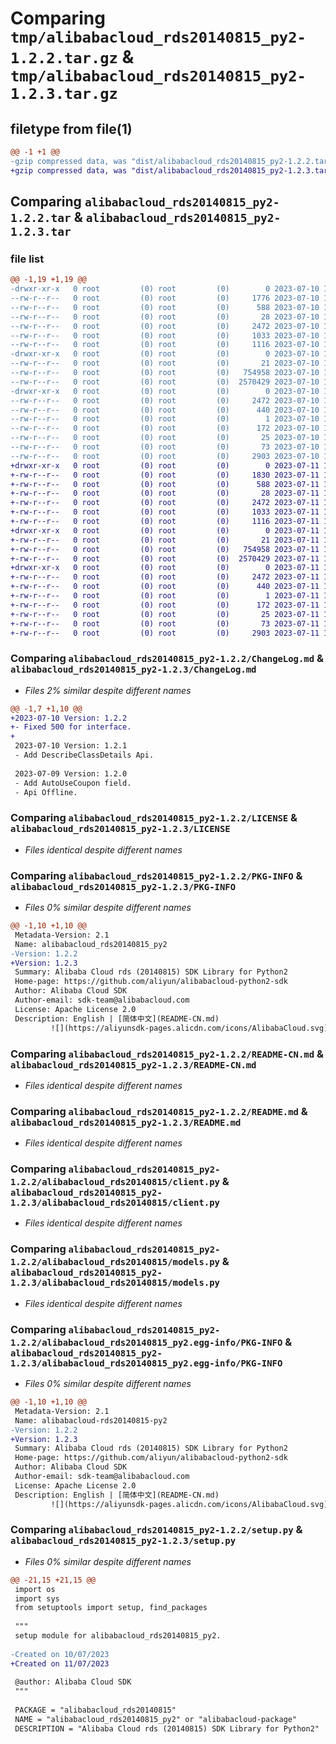 # Comparing `tmp/alibabacloud_rds20140815_py2-1.2.2.tar.gz` & `tmp/alibabacloud_rds20140815_py2-1.2.3.tar.gz`

## filetype from file(1)

```diff
@@ -1 +1 @@
-gzip compressed data, was "dist/alibabacloud_rds20140815_py2-1.2.2.tar", last modified: Mon Jul 10 15:09:21 2023, max compression
+gzip compressed data, was "dist/alibabacloud_rds20140815_py2-1.2.3.tar", last modified: Tue Jul 11 15:08:44 2023, max compression
```

## Comparing `alibabacloud_rds20140815_py2-1.2.2.tar` & `alibabacloud_rds20140815_py2-1.2.3.tar`

### file list

```diff
@@ -1,19 +1,19 @@
-drwxr-xr-x   0 root         (0) root         (0)        0 2023-07-10 15:09:21.000000 alibabacloud_rds20140815_py2-1.2.2/
--rw-r--r--   0 root         (0) root         (0)     1776 2023-07-10 15:09:20.000000 alibabacloud_rds20140815_py2-1.2.2/ChangeLog.md
--rw-r--r--   0 root         (0) root         (0)      588 2023-07-10 15:09:20.000000 alibabacloud_rds20140815_py2-1.2.2/LICENSE
--rw-r--r--   0 root         (0) root         (0)       28 2023-07-10 15:09:20.000000 alibabacloud_rds20140815_py2-1.2.2/MANIFEST.in
--rw-r--r--   0 root         (0) root         (0)     2472 2023-07-10 15:09:21.000000 alibabacloud_rds20140815_py2-1.2.2/PKG-INFO
--rw-r--r--   0 root         (0) root         (0)     1033 2023-07-10 15:09:20.000000 alibabacloud_rds20140815_py2-1.2.2/README-CN.md
--rw-r--r--   0 root         (0) root         (0)     1116 2023-07-10 15:09:20.000000 alibabacloud_rds20140815_py2-1.2.2/README.md
-drwxr-xr-x   0 root         (0) root         (0)        0 2023-07-10 15:09:21.000000 alibabacloud_rds20140815_py2-1.2.2/alibabacloud_rds20140815/
--rw-r--r--   0 root         (0) root         (0)       21 2023-07-10 15:09:20.000000 alibabacloud_rds20140815_py2-1.2.2/alibabacloud_rds20140815/__init__.py
--rw-r--r--   0 root         (0) root         (0)   754958 2023-07-10 15:09:20.000000 alibabacloud_rds20140815_py2-1.2.2/alibabacloud_rds20140815/client.py
--rw-r--r--   0 root         (0) root         (0)  2570429 2023-07-10 15:09:20.000000 alibabacloud_rds20140815_py2-1.2.2/alibabacloud_rds20140815/models.py
-drwxr-xr-x   0 root         (0) root         (0)        0 2023-07-10 15:09:21.000000 alibabacloud_rds20140815_py2-1.2.2/alibabacloud_rds20140815_py2.egg-info/
--rw-r--r--   0 root         (0) root         (0)     2472 2023-07-10 15:09:20.000000 alibabacloud_rds20140815_py2-1.2.2/alibabacloud_rds20140815_py2.egg-info/PKG-INFO
--rw-r--r--   0 root         (0) root         (0)      440 2023-07-10 15:09:20.000000 alibabacloud_rds20140815_py2-1.2.2/alibabacloud_rds20140815_py2.egg-info/SOURCES.txt
--rw-r--r--   0 root         (0) root         (0)        1 2023-07-10 15:09:20.000000 alibabacloud_rds20140815_py2-1.2.2/alibabacloud_rds20140815_py2.egg-info/dependency_links.txt
--rw-r--r--   0 root         (0) root         (0)      172 2023-07-10 15:09:20.000000 alibabacloud_rds20140815_py2-1.2.2/alibabacloud_rds20140815_py2.egg-info/requires.txt
--rw-r--r--   0 root         (0) root         (0)       25 2023-07-10 15:09:20.000000 alibabacloud_rds20140815_py2-1.2.2/alibabacloud_rds20140815_py2.egg-info/top_level.txt
--rw-r--r--   0 root         (0) root         (0)       73 2023-07-10 15:09:21.000000 alibabacloud_rds20140815_py2-1.2.2/setup.cfg
--rw-r--r--   0 root         (0) root         (0)     2903 2023-07-10 15:09:20.000000 alibabacloud_rds20140815_py2-1.2.2/setup.py
+drwxr-xr-x   0 root         (0) root         (0)        0 2023-07-11 15:08:44.000000 alibabacloud_rds20140815_py2-1.2.3/
+-rw-r--r--   0 root         (0) root         (0)     1830 2023-07-11 15:08:44.000000 alibabacloud_rds20140815_py2-1.2.3/ChangeLog.md
+-rw-r--r--   0 root         (0) root         (0)      588 2023-07-11 15:08:44.000000 alibabacloud_rds20140815_py2-1.2.3/LICENSE
+-rw-r--r--   0 root         (0) root         (0)       28 2023-07-11 15:08:44.000000 alibabacloud_rds20140815_py2-1.2.3/MANIFEST.in
+-rw-r--r--   0 root         (0) root         (0)     2472 2023-07-11 15:08:44.000000 alibabacloud_rds20140815_py2-1.2.3/PKG-INFO
+-rw-r--r--   0 root         (0) root         (0)     1033 2023-07-11 15:08:44.000000 alibabacloud_rds20140815_py2-1.2.3/README-CN.md
+-rw-r--r--   0 root         (0) root         (0)     1116 2023-07-11 15:08:44.000000 alibabacloud_rds20140815_py2-1.2.3/README.md
+drwxr-xr-x   0 root         (0) root         (0)        0 2023-07-11 15:08:44.000000 alibabacloud_rds20140815_py2-1.2.3/alibabacloud_rds20140815/
+-rw-r--r--   0 root         (0) root         (0)       21 2023-07-11 15:08:44.000000 alibabacloud_rds20140815_py2-1.2.3/alibabacloud_rds20140815/__init__.py
+-rw-r--r--   0 root         (0) root         (0)   754958 2023-07-11 15:08:44.000000 alibabacloud_rds20140815_py2-1.2.3/alibabacloud_rds20140815/client.py
+-rw-r--r--   0 root         (0) root         (0)  2570429 2023-07-11 15:08:44.000000 alibabacloud_rds20140815_py2-1.2.3/alibabacloud_rds20140815/models.py
+drwxr-xr-x   0 root         (0) root         (0)        0 2023-07-11 15:08:44.000000 alibabacloud_rds20140815_py2-1.2.3/alibabacloud_rds20140815_py2.egg-info/
+-rw-r--r--   0 root         (0) root         (0)     2472 2023-07-11 15:08:44.000000 alibabacloud_rds20140815_py2-1.2.3/alibabacloud_rds20140815_py2.egg-info/PKG-INFO
+-rw-r--r--   0 root         (0) root         (0)      440 2023-07-11 15:08:44.000000 alibabacloud_rds20140815_py2-1.2.3/alibabacloud_rds20140815_py2.egg-info/SOURCES.txt
+-rw-r--r--   0 root         (0) root         (0)        1 2023-07-11 15:08:44.000000 alibabacloud_rds20140815_py2-1.2.3/alibabacloud_rds20140815_py2.egg-info/dependency_links.txt
+-rw-r--r--   0 root         (0) root         (0)      172 2023-07-11 15:08:44.000000 alibabacloud_rds20140815_py2-1.2.3/alibabacloud_rds20140815_py2.egg-info/requires.txt
+-rw-r--r--   0 root         (0) root         (0)       25 2023-07-11 15:08:44.000000 alibabacloud_rds20140815_py2-1.2.3/alibabacloud_rds20140815_py2.egg-info/top_level.txt
+-rw-r--r--   0 root         (0) root         (0)       73 2023-07-11 15:08:44.000000 alibabacloud_rds20140815_py2-1.2.3/setup.cfg
+-rw-r--r--   0 root         (0) root         (0)     2903 2023-07-11 15:08:44.000000 alibabacloud_rds20140815_py2-1.2.3/setup.py
```

### Comparing `alibabacloud_rds20140815_py2-1.2.2/ChangeLog.md` & `alibabacloud_rds20140815_py2-1.2.3/ChangeLog.md`

 * *Files 2% similar despite different names*

```diff
@@ -1,7 +1,10 @@
+2023-07-10 Version: 1.2.2
+- Fixed 500 for interface.
+
 2023-07-10 Version: 1.2.1
 - Add DescribeClassDetails Api.
 
 2023-07-09 Version: 1.2.0
 - Add AutoUseCoupon field.
 - Api Offline.
```

### Comparing `alibabacloud_rds20140815_py2-1.2.2/LICENSE` & `alibabacloud_rds20140815_py2-1.2.3/LICENSE`

 * *Files identical despite different names*

### Comparing `alibabacloud_rds20140815_py2-1.2.2/PKG-INFO` & `alibabacloud_rds20140815_py2-1.2.3/PKG-INFO`

 * *Files 0% similar despite different names*

```diff
@@ -1,10 +1,10 @@
 Metadata-Version: 2.1
 Name: alibabacloud_rds20140815_py2
-Version: 1.2.2
+Version: 1.2.3
 Summary: Alibaba Cloud rds (20140815) SDK Library for Python2
 Home-page: https://github.com/aliyun/alibabacloud-python2-sdk
 Author: Alibaba Cloud SDK
 Author-email: sdk-team@alibabacloud.com
 License: Apache License 2.0
 Description: English | [简体中文](README-CN.md)
         ![](https://aliyunsdk-pages.alicdn.com/icons/AlibabaCloud.svg)
```

### Comparing `alibabacloud_rds20140815_py2-1.2.2/README-CN.md` & `alibabacloud_rds20140815_py2-1.2.3/README-CN.md`

 * *Files identical despite different names*

### Comparing `alibabacloud_rds20140815_py2-1.2.2/README.md` & `alibabacloud_rds20140815_py2-1.2.3/README.md`

 * *Files identical despite different names*

### Comparing `alibabacloud_rds20140815_py2-1.2.2/alibabacloud_rds20140815/client.py` & `alibabacloud_rds20140815_py2-1.2.3/alibabacloud_rds20140815/client.py`

 * *Files identical despite different names*

### Comparing `alibabacloud_rds20140815_py2-1.2.2/alibabacloud_rds20140815/models.py` & `alibabacloud_rds20140815_py2-1.2.3/alibabacloud_rds20140815/models.py`

 * *Files identical despite different names*

### Comparing `alibabacloud_rds20140815_py2-1.2.2/alibabacloud_rds20140815_py2.egg-info/PKG-INFO` & `alibabacloud_rds20140815_py2-1.2.3/alibabacloud_rds20140815_py2.egg-info/PKG-INFO`

 * *Files 0% similar despite different names*

```diff
@@ -1,10 +1,10 @@
 Metadata-Version: 2.1
 Name: alibabacloud-rds20140815-py2
-Version: 1.2.2
+Version: 1.2.3
 Summary: Alibaba Cloud rds (20140815) SDK Library for Python2
 Home-page: https://github.com/aliyun/alibabacloud-python2-sdk
 Author: Alibaba Cloud SDK
 Author-email: sdk-team@alibabacloud.com
 License: Apache License 2.0
 Description: English | [简体中文](README-CN.md)
         ![](https://aliyunsdk-pages.alicdn.com/icons/AlibabaCloud.svg)
```

### Comparing `alibabacloud_rds20140815_py2-1.2.2/setup.py` & `alibabacloud_rds20140815_py2-1.2.3/setup.py`

 * *Files 0% similar despite different names*

```diff
@@ -21,15 +21,15 @@
 import os
 import sys
 from setuptools import setup, find_packages
 
 """
 setup module for alibabacloud_rds20140815_py2.
 
-Created on 10/07/2023
+Created on 11/07/2023
 
 @author: Alibaba Cloud SDK
 """
 
 PACKAGE = "alibabacloud_rds20140815"
 NAME = "alibabacloud_rds20140815_py2" or "alibabacloud-package"
 DESCRIPTION = "Alibaba Cloud rds (20140815) SDK Library for Python2"
```

